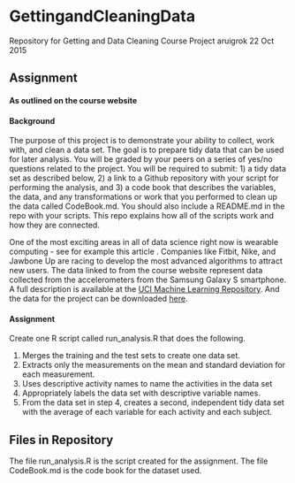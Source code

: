 # GettingandCleaningData
Repository for Getting and Data Cleaning Course Project 
aruigrok
22 Oct 2015

## Assignment 
#### As outlined on the course website
#### Background
The purpose of this project is to demonstrate your ability to collect, work with, and clean a data set. The goal is to prepare tidy data that can be used for later analysis. You will be graded by your peers on a series of yes/no questions related to the project. You will be required to submit: 1) a tidy data set as described below, 2) a link to a Github repository with your script for performing the analysis, and 3) a code book that describes the variables, the data, and any transformations or work that you performed to clean up the data called CodeBook.md. You should also include a README.md in the repo with your scripts. This repo explains how all of the scripts work and how they are connected.  

One of the most exciting areas in all of data science right now is wearable computing - see for example this article . Companies like Fitbit, Nike, and Jawbone Up are racing to develop the most advanced algorithms to attract new users. The data linked to from the course website represent data collected from the accelerometers from the Samsung Galaxy S smartphone. A full description is available at the [UCI Machine Learning Repository](http://archive.ics.uci.edu/ml/datasets/Human+Activity+Recognition+Using+Smartphones). And the data for the project can be downloaded [here](https://d396qusza40orc.cloudfront.net/getdata%2Fprojectfiles%2FUCI%20HAR%20Dataset.zip).

#### Assignment
Create one R script called run_analysis.R that does the following. 

1. Merges the training and the test sets to create one data set.
2. Extracts only the measurements on the mean and standard deviation for each measurement. 
3. Uses descriptive activity names to name the activities in the data set
4. Appropriately labels the data set with descriptive variable names. 
5. From the data set in step 4, creates a second, independent tidy data set with the average of each variable for each activity and each subject.


## Files in Repository
The file run_analysis.R is the script created for the assignment. 
The file CodeBook.md is the code book for the dataset used.
